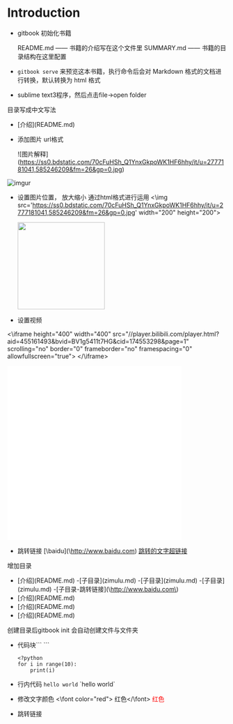 # Introduction

- gitbook 初始化书籍

  README.md —— 书籍的介绍写在这个文件里
  SUMMARY.md —— 书籍的目录结构在这里配置 



- `gitbook serve` 来预览这本书籍，执行命令后会对 Markdown 格式的文档进行转换，默认转换为 html 格式 


- sublime text3程序，然后点击file->open folder


目录写成中文写法

* \[介绍\]\(README.md)

- 添加图片 url格式

	\!\[图片解释]\(https://ss0.bdstatic.com/70cFuHSh_Q1YnxGkpoWK1HF6hhy/it/u=2777181041,585246209&fm=26&gp=0.jpg)

![imgur](https://ss0.bdstatic.com/70cFuHSh_Q1YnxGkpoWK1HF6hhy/it/u=2777181041,585246209&fm=26&gp=0.jpg)
- 设置图片位置， 放大缩小
	通过html格式进行运用
	\<\img src='https://ss0.bdstatic.com/70cFuHSh_Q1YnxGkpoWK1HF6hhy/it/u=2777181041,585246209&fm=26&gp=0.jpg' width="200" height="200">

	<img src='https://ss0.bdstatic.com/70cFuHSh_Q1YnxGkpoWK1HF6hhy/it/u=2777181041,585246209&fm=26&gp=0.jpg' width="200" height="200">
- 设置视频

<\iframe height="400" width="400" src="//player.bilibili.com/player.html?aid=455161493&bvid=BV1g5411t7HG&cid=174553298&page=1" scrolling="no" border="0" frameborder="no" framespacing="0" allowfullscreen="true"> </\iframe>

<iframe height="400" width="400" src="//player.bilibili.com/player.html?aid=455161493&bvid=BV1g5411t7HG&cid=174553298&page=1" scrolling="no" border="0" frameborder="no" framespacing="0" allowfullscreen="true"> </iframe>

- 跳转链接
[\baidu]\(\http://www.baidu.com)
[跳转的文字超链接](http://www.baidu.com)

增加目录
* \[介绍]\(README.md)
	-\[子目录](zimulu.md)
	-\[子目录](zimulu.md)
	-\[子目录](zimulu.md)
	-\[子目录-跳转链接]\(\http://www.baidu.com\)
* \[介绍]\(README.md)
* \[介绍]\(README.md)
* \[介绍]\(README.md)

创建目录后gitbook init 会自动创建文件与文件夹

- 代码块\`\`\` \`\`\`



	```
	<?python 
	for i in range(10):
		print(i)

	```
- 行内代码 `hello world`
	\`hello world\`


- 修改文字颜色
	\<\font color="red"> 红色</\font>
	<font color="red"> 红色</font>



- 跳转链接










































































